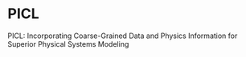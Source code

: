 # PICL
PICL: Incorporating Coarse-Grained Data and Physics Information for Superior Physical Systems Modeling
